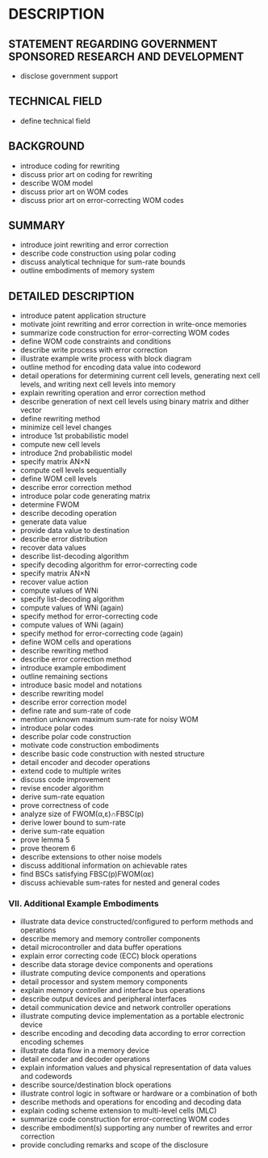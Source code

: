 # DESCRIPTION

## STATEMENT REGARDING GOVERNMENT SPONSORED RESEARCH AND DEVELOPMENT

- disclose government support

## TECHNICAL FIELD

- define technical field

## BACKGROUND

- introduce coding for rewriting
- discuss prior art on coding for rewriting
- describe WOM model
- discuss prior art on WOM codes
- discuss prior art on error-correcting WOM codes

## SUMMARY

- introduce joint rewriting and error correction
- describe code construction using polar coding
- discuss analytical technique for sum-rate bounds
- outline embodiments of memory system

## DETAILED DESCRIPTION

- introduce patent application structure
- motivate joint rewriting and error correction in write-once memories
- summarize code construction for error-correcting WOM codes
- define WOM code constraints and conditions
- describe write process with error correction
- illustrate example write process with block diagram
- outline method for encoding data value into codeword
- detail operations for determining current cell levels, generating next cell levels, and writing next cell levels into memory
- explain rewriting operation and error correction method
- describe generation of next cell levels using binary matrix and dither vector
- define rewriting method
- minimize cell level changes
- introduce 1st probabilistic model
- compute new cell levels
- introduce 2nd probabilistic model
- specify matrix AN×N
- compute cell levels sequentially
- define WOM cell levels
- describe error correction method
- introduce polar code generating matrix
- determine FWOM
- describe decoding operation
- generate data value
- provide data value to destination
- describe error distribution
- recover data values
- describe list-decoding algorithm
- specify decoding algorithm for error-correcting code
- specify matrix AN×N
- recover value action
- compute values of WNi
- specify list-decoding algorithm
- compute values of WNi (again)
- specify method for error-correcting code
- compute values of WNi (again)
- specify method for error-correcting code (again)
- define WOM cells and operations
- describe rewriting method
- describe error correction method
- introduce example embodiment
- outline remaining sections
- introduce basic model and notations
- describe rewriting model
- describe error correction model
- define rate and sum-rate of code
- mention unknown maximum sum-rate for noisy WOM
- introduce polar codes
- describe polar code construction
- motivate code construction embodiments
- describe basic code construction with nested structure
- detail encoder and decoder operations
- extend code to multiple writes
- discuss code improvement
- revise encoder algorithm
- derive sum-rate equation
- prove correctness of code
- analyze size of FWOM(α,ε)∩FBSC(p)
- derive lower bound to sum-rate
- derive sum-rate equation
- prove lemma 5
- prove theorem 6
- describe extensions to other noise models
- discuss additional information on achievable rates
- find BSCs satisfying FBSC(p)FWOM(αε)
- discuss achievable sum-rates for nested and general codes

### VII. Additional Example Embodiments

- illustrate data device constructed/configured to perform methods and operations
- describe memory and memory controller components
- detail microcontroller and data buffer operations
- explain error correcting code (ECC) block operations
- describe data storage device components and operations
- illustrate computing device components and operations
- detail processor and system memory components
- explain memory controller and interface bus operations
- describe output devices and peripheral interfaces
- detail communication device and network controller operations
- illustrate computing device implementation as a portable electronic device
- describe encoding and decoding data according to error correction encoding schemes
- illustrate data flow in a memory device
- detail encoder and decoder operations
- explain information values and physical representation of data values and codewords
- describe source/destination block operations
- illustrate control logic in software or hardware or a combination of both
- describe methods and operations for encoding and decoding data
- explain coding scheme extension to multi-level cells (MLC)
- summarize code construction for error-correcting WOM codes
- describe embodiment(s) supporting any number of rewrites and error correction
- provide concluding remarks and scope of the disclosure

